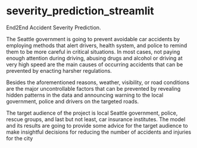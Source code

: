 # severity_prediction_streamlit
End2End Accident Severity Prediction.

The Seattle government is going to prevent avoidable car accidents by employing methods that alert drivers, health system, and police to remind them to be more careful in critical situations. In most cases, not paying enough attention during driving, abusing drugs and alcohol or driving at very high speed are the main causes of occurring accidents that can be prevented by enacting harsher regulations.

Besides the aforementioned reasons, weather, visibility, or road conditions are the major uncontrollable factors that can be prevented by revealing hidden patterns in the data and announcing warning to the local government, police and drivers on the targeted roads.

The target audience of the project is local Seattle government, police, rescue groups, and last but not least, car insurance institutes. The model and its results are going to provide some advice for the target audience to make insightful decisions for reducing the number of accidents and injuries for the city
